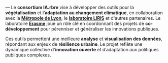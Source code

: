 — Le **consortium IA.rbre** vise à développer des outils pour la **végétalisation** et l’**adaptation au changement climatique**, en collaboration avec la [**Métropole de Lyon**](https://www.grandlyon.com), le [**laboratoire LIRIS**](https://liris.cnrs.fr) et d'autres partenaires. Le laboratoire **[Erasme](https://www.erasme.org)** joue un rôle clé en coordonnant des projets de **co-développement** pour pérenniser et généraliser les innovations publiques.

Ces outils permettent une meilleure **analyse** et **visualisation des données**, répondant aux enjeux de **résilience urbaine**. Le projet reflète une dynamique collective d'**innovation ouverte** et d’adaptation aux politiques publiques complexes.
